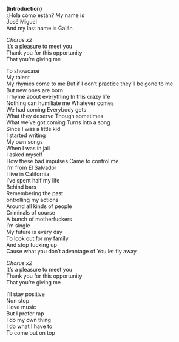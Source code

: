 **(Introduction)**  
¿Hola cómo están? My name is  
José Miguel  
And my last name is Galán

_Chorus x2_  
It’s a pleasure to meet you  
Thank you for this opportunity  
That you’re giving me

To showcase  
My talent  
My rhymes come to me But if I don’t practice they’ll be gone to me  
But new ones are born  
I rhyme about everything In this crazy life  
Nothing can humiliate me Whatever comes  
We had coming Everybody gets  
What they deserve Though sometimes  
What we’ve got coming Turns into a song  
Since I was a little kid  
I started writing  
My own songs  
When I was in jail  
I asked myself  
How these bad impulses Came to control me  
I’m from El Salvador  
I live in California  
I’ve spent half my life  
Behind bars  
Remembering the past  
ontrolling my actions  
Around all kinds of people  
Criminals of course  
A bunch of motherfuckers  
I’m single  
My future is every day  
To look out for my family  
And stop fucking up  
Cause what you don’t advantage of You let fly away

_Chorus x2_  
It’s a pleasure to meet you  
Thank you for this opportunity  
That you’re giving me

I’ll stay positive  
Non stop  
I love music  
But I prefer rap  
I do my own thing  
I do what I have to  
To come out on top
